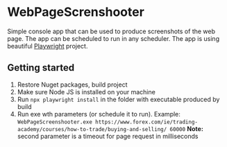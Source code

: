 # WebPageScrenshooter
Simple console app that can be used to produce screenshots of the web page.
The app can be scheduled to run in any scheduler.
The app is using beautiful [Playwright](https://playwright.dev/) project.

## Getting started
1. Restore Nuget packages, build project
2. Make sure Node JS is installed on your machine
3. Run ```npx playwright install``` in the folder with executable produced by build
4. Run exe wth parameters (or schedule it to run). Example:
    ```WebPageScreenshooter.exe https://www.forex.com/ie/trading-academy/courses/how-to-trade/buying-and-selling/ 60000```
    **Note:** second parameter is a timeout for page request in milliseconds